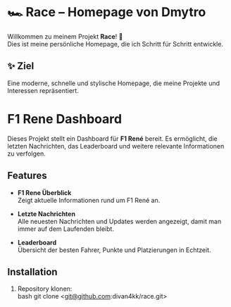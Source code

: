 # 🏎️ Race – Homepage von Dmytro  

Willkommen zu meinem Projekt **Race**! 🚀  
Dies ist meine persönliche Homepage, die ich Schritt für Schritt entwickle.  


## ✨ Ziel
Eine moderne, schnelle und stylische Homepage, die meine Projekte und Interessen repräsentiert.  

# F1 Rene Dashboard

Dieses Projekt stellt ein Dashboard für **F1 René** bereit. Es ermöglicht, die letzten Nachrichten, das Leaderboard und weitere relevante Informationen zu verfolgen.  

## Features

- **F1 Rene Überblick**  
  Zeigt aktuelle Informationen rund um F1 René an.

- **Letzte Nachrichten**  
  Alle neuesten Nachrichten und Updates werden angezeigt, damit man immer auf dem Laufenden bleibt.

- **Leaderboard**  
  Übersicht der besten Fahrer, Punkte und Platzierungen in Echtzeit.

## Installation

1. Repository klonen:  
   bash
   git clone <git@github.com:divan4kk/race.git>
